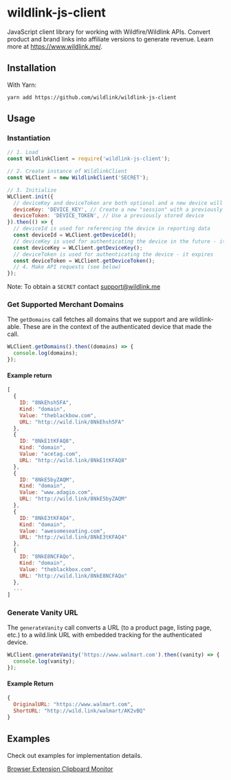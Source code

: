 # wildlink-js-client

JavaScript client library for working with Wildfire/Wildlink APIs. Convert product and brand links into affiliate versions to generate revenue. Learn more at https://www.wildlink.me/.

## Installation

With Yarn:

`yarn add https://github.com/wildlink/wildlink-js-client`

## Usage

### Instantiation

```js
// 1. Load
const WildlinkClient = require('wildlink-js-client');

// 2. Create instance of WildlinkClient
const WLClient = new WildlinkClient('SECRET');

// 3. Initialize
WLClient.init({
  // deviceKey and deviceToken are both optional and a new device will be created if both are omitted
  deviceKey: 'DEVICE_KEY', // Create a new "session" with a previously created device
  deviceToken: 'DEVICE_TOKEN', // Use a previously stored device
}).then(() => {
  // deviceId is used for referencing the device in reporting data
  const deviceId = WLClient.getDeviceId();
  // deviceKey is used for authenticating the device in the future - it doesn't expire
  const deviceKey = WLClient.getDeviceKey();
  // deviceToken is used for authenticating the device - it expires
  const deviceToken = WLClient.getDeviceToken();
  // 4. Make API requests (see below)
});
```

Note: To obtain a `SECRET` contact support@wildlink.me

### Get Supported Merchant Domains

The `getDomains` call fetches all domains that we support and are wildlink-able. These are in the context of the authenticated device that made the call.

```js
WLClient.getDomains().then((domains) => {
  console.log(domains);
});
```

#### Example return

```js
[
  {
    ID: "8NkEhsh5FA",
    Kind: "domain",
    Value: "theblackbow.com",
    URL: "http://wild.link/8NkEhsh5FA"
  },
  {
    ID: "8NkE1tKFAQ8",
    Kind: "domain",
    Value: "acetag.com",
    URL: "http://wild.link/8NkE1tKFAQ8"
  },
  {
    ID: "8NkE5byZAQM",
    Kind: "domain",
    Value: "www.adagio.com",
    URL: "http://wild.link/8NkE5byZAQM"
  },
  {
    ID: "8NkE3tKFAQ4",
    Kind: "domain",
    Value: "awesomeseating.com",
    URL: "http://wild.link/8NkE3tKFAQ4"
  },
  {
    ID: "8NkE8NCFAQo",
    Kind: "domain",
    Value: "theblackbox.com",
    URL: "http://wild.link/8NkE8NCFAQo"
  },
  ...
]
```

### Generate Vanity URL

The `generateVanity` call converts a URL (to a product page, listing page, etc.) to a wild.link URL with embedded tracking for the authenticated device.

```js
WLClient.generateVanity('https://www.walmart.com').then((vanity) => {
  console.log(vanity);
});
```

#### Example Return

```js
{
  OriginalURL: "https://www.walmart.com",
  ShortURL: "http://wild.link/walmart/AK2vBQ"
}
```

## Examples

Check out examples for implementation details.

[Browser Extension Clipboard Monitor](https://github.com/wildlink/wildlink-js-client/tree/master/examples/extension/ClipboardMonitor)
